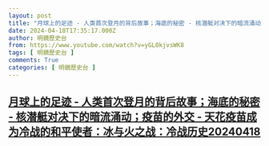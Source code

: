 ```yaml
---
layout: post
title: "月球上的足迹 - 人类首次登月的背后故事；海底的秘密 - 核潜艇对决下的暗流涌动；疫苗的外交 - 天花疫苗成为冷战的和平使者：冰与火之战：冷战历史20240418"
date: 2024-04-18T17:35:17.000Z
author: 明鏡歷史台
from: https://www.youtube.com/watch?v=yGL0kjvsWK8
tags: [ 明鏡歷史台 ]
comments: True
categories: [ 明鏡歷史台 ]
---
```

<!--1713461717000-->
[月球上的足迹 - 人类首次登月的背后故事；海底的秘密 - 核潜艇对决下的暗流涌动；疫苗的外交 - 天花疫苗成为冷战的和平使者：冰与火之战：冷战历史20240418](https://www.youtube.com/watch?v=yGL0kjvsWK8)
------

<div>

</div>
